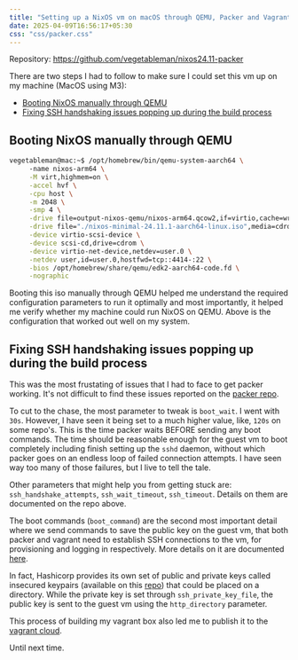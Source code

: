 ```yaml
---
title: "Setting up a NixOS vm on macOS through QEMU, Packer and Vagrant"
date: 2025-04-09T16:56:17+05:30
css: "css/packer.css"
---
```


Repository: 
https://github.com/vegetableman/nixos24.11-packer

There are two steps I had to follow to make sure I could set this vm up on my machine (MacOS using M3):
- [Booting NixOS manually through QEMU](#booting-nixos-manually-through-qemu)
- [Fixing SSH handshaking issues popping up during the build process](#fixing-ssh-handshaking-issues-popping-up-during-the-build-process)


## Booting NixOS manually through QEMU


```bash {linenos=true}
vegetableman@mac:~$ /opt/homebrew/bin/qemu-system-aarch64 \  
     -name nixos-arm64 \
     -M virt,highmem=on \
     -accel hvf \
     -cpu host \
     -m 2048 \
     -smp 4 \
     -drive file=output-nixos-qemu/nixos-arm64.qcow2,if=virtio,cache=writeback,discard=ignore,format=qcow2 \
     -drive file="./nixos-minimal-24.11.1-aarch64-linux.iso",media=cdrom,if=none,id=cdrom \
     -device virtio-scsi-device \
     -device scsi-cd,drive=cdrom \
     -device virtio-net-device,netdev=user.0 \
     -netdev user,id=user.0,hostfwd=tcp::4414-:22 \
     -bios /opt/homebrew/share/qemu/edk2-aarch64-code.fd \
     -nographic
```

Booting this iso manually through QEMU helped me understand the required configuration parameters to run it optimally and most importantly, it helped me verify whether my machine could run NixOS on QEMU. Above is the configuration that worked out well on my system.


## Fixing SSH handshaking issues popping up during the build process

This was the most frustating of issues that I had to face to get packer working. It's not difficult to find these issues reported on the [packer repo](https://github.com/search?q=repo%3Ahashicorp%2Fpacker+ssh+timeout&type=issues).

To cut to the chase, the most parameter to tweak is <span class="hl-code">`boot_wait`</span>.  I went with `30s`. However, I have seen it being set to a much higher value, like, `120s` on some repo's. This is the time packer waits BEFORE sending any boot commands. The time should be reasonable enough for the guest vm to boot completely including finish setting up the <span class="hl-code">`sshd`</span> daemon, without which packer goes on an endless loop of failed connection attempts. I have seen way too many of those failures, but I live to tell the tale.

Other parameters that might help you from getting stuck are: <span class="hl-code">`ssh_handshake_attempts`</span>, <span class="hl-code">`ssh_wait_timeout`</span>, <span class="hl-code">`ssh_timeout`</span>. Details on them are documented on the repo above.

The boot commands (<span class="hl-code">`boot_command`</span>) are the second most important detail where we send commands to save the public key on the guest vm, that both packer and vagrant need to establish SSH connections to the vm, for provisioning and logging in respectively. More details on it are documented [here](https://developer.hashicorp.com/vagrant/docs/boxes/base). 

In fact, Hashicorp provides its own set of public and private keys called insecured keypairs (available on this [repo](https://github.com/hashicorp/vagrant/tree/main/keys)) that could be placed on a directory. While the private key is set through <span class="hl-code">`ssh_private_key_file`</span>, the public key is sent to the guest vm using the <span class="hl-code">`http_directory`</span> parameter.

This process of building my vagrant box also led me to publish it to the [vagrant cloud](https://portal.cloud.hashicorp.com/vagrant/discover/vegetableman/nixos-24.11-aarch64).

Until next time.

